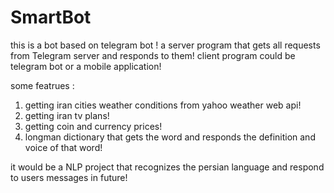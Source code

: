 # SmartBot

this is a bot based on telegram bot !
a server program that gets all requests from Telegram server and responds to them!
client program could be telegram bot or a mobile application!

some featrues : 
1) getting iran cities weather conditions from yahoo weather web api!
2) getting iran tv plans!
3) getting coin and currency prices!
4) longman dictionary that gets the word and responds the definition and voice of that word!

it would be a NLP project that recognizes the persian language and respond to users messages in future!
